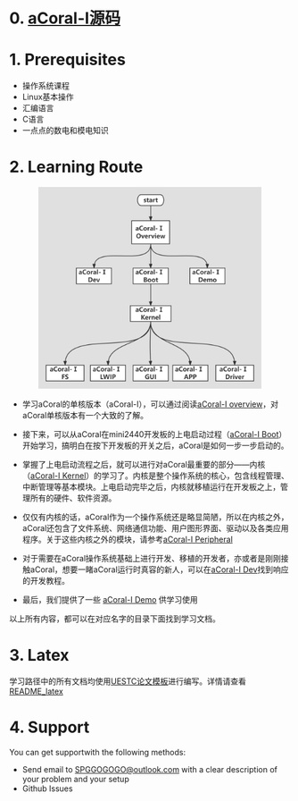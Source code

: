 # 0. [aCoral-I源码](https://github.com/spg-one/aCoral-mini2440)
# 1. Prerequisites
* 操作系统课程
* Linux基本操作
* 汇编语言
* C语言
* 一点点的数电和模电知识

# 2. Learning Route
<div align="center" >
 <img src="Learning Route.png" width = "400" alt="图片名称"/>
</div>

* 学习aCoral的单核版本（aCoral-I），可以通过阅读[aCoral-I overview](https://github.com/spg-one/aCoral1-Document/tree/master/aCoral-I%20Overview)，对aCoral单核版本有一个大致的了解。

* 接下来，可以从aCoral在mini2440开发板的上电启动过程（[aCoral-I Boot](https://github.com/spg-one/aCoral1-Document/tree/master/aCoral-I%20Boot)）开始学习，搞明白在按下开发板的开关之后，aCoral是如何一步一步启动的。

* 掌握了上电启动流程之后，就可以进行对aCoral最重要的部分——内核（[aCoral-I Kernel](https://github.com/spg-one/aCoral1-Document/tree/master/aCoral-I%20Kernel)）的学习了。内核是整个操作系统的核心，包含线程管理、中断管理等基本模块。上电启动完毕之后，内核就移植运行在开发板之上，管理所有的硬件、软件资源。

* 仅仅有内核的话，aCoral作为一个操作系统还是略显简陋，所以在内核之外，aCoral还包含了文件系统、网络通信功能、用户图形界面、驱动以及各类应用程序。关于这些内核之外的模块，请参考[aCoral-I Peripheral](https://github.com/spg-one/aCoral1-Document/tree/master/aCoral-I%20Peripheral)

* 对于需要在aCoral操作系统基础上进行开发、移植的开发者，亦或者是刚刚接触aCoral，想要一睹aCoral运行时真容的新人，可以在[aCoral-I Dev](https://github.com/spg-one/aCoral1-Document/tree/master/aCoral-I%20Dev)找到响应的开发教程。

* 最后，我们提供了一些 [aCoral-I Demo](https://github.com/spg-one/aCoral1-Document/tree/master/aCoral-I%20Demo) 供学习使用

以上所有内容，都可以在对应名字的目录下面找到学习文档。

# 3. Latex
学习路径中的所有文档均使用[UESTC论文模板](https://github.com/x-magus/ThesisUESTC)进行编写。详情请查看[README_latex](https://github.com/spg-one/aCoral1-Document/blob/master/README_latex.md)


# 4. Support

You can get supportwith the following methods:
* Send email to SPGGOGOGO@outlook.com with a clear description of your problem and your setup
* Github Issues
